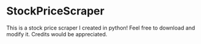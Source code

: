 # StockPriceScraper
This is a stock price scraper I created in python!
Feel free to download and modify it.
Credits would be appreciated.

